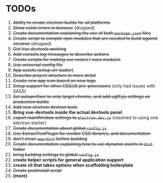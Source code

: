 # TODOs

  1. ~~Ability to create electron builds for all platforms~~
  2. ~~Show eslint errors in browser~~ (dropped)
  3. ~~Create documentation explaining the use of both `package.json` files~~
  4. ~~Create script to compile npm modules that are needed to build against electron~~ (dropped)
  5. ~~Get Vue devtools working~~
  6. ~~Add console.log messages to describe actions~~
  7. ~~Create scripts for making vue routes / vuex modules~~
  8. ~~Use universal config file~~
  9. ~~App assets (setup url-loader)~~
  10. ~~Describe project structure in more detail~~
  11. ~~Create new app icon based on new logo~~
  12. ~~Setup support for other CSS/JS pre-processors~~ (only had issues with SASS)
  13. ~~Set autoprefixer to only target chrome, and add uglifyjs settings on production builds~~
  14. ~~Add new electron devtron tools~~
  15. **Bring vue-devtools inside the actual devtools panel**
  16. ~~export mainWindow settings to `electron.dev.js`~~ (resolved to using one electron starter)
  17. ~~Create documentation about global `config.js`~~
  18. ~~Use ExtractTextPlugin for vendor CSS libraries, and documentation~~
  19. ~~don't clean `app/dist` before building~~
  20. ~~Create documentation explaining how to use dynamic assets in `dist` folder~~
  21. ~~bring building settings to global `config.js`~~
  22. **create helper scripts for general application support**
  23. **create cli that takes options when scaffolding boilerplate**
  24. ~~Create postinstall script~~
  25. **(more)**
